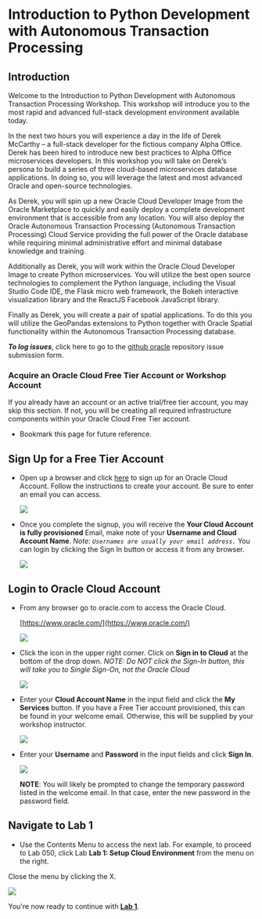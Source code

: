 # Introduction to Python Development with Autonomous Transaction Processing

## Introduction

Welcome to the Introduction to Python Development with Autonomous Transaction Processing Workshop. This workshop will introduce you to the most rapid and advanced full-stack development environment available today.

In the next two hours you will experience a day in the life of Derek McCarthy – a full-stack developer for the fictious company Alpha Office. Derek has been hired to introduce new best practices to Alpha Office microservices developers. In this workshop you will take on Derek’s persona to build a series of three cloud-based microservices database applications. In doing so, you will leverage the latest and most advanced Oracle and open-source technologies.

As Derek, you will spin up a new Oracle Cloud Developer Image from the Oracle Marketplace to quickly and easily deploy a complete development environment that is accessible from any location. You will also deploy the Oracle Autonomous Transaction Processing (Autonomous Transaction Processing) Cloud Service providing the full power of the Oracle database while requiring minimal administrative effort and minimal database knowledge and training.  

Additionally as Derek, you will work within the Oracle Cloud Developer Image to create Python microservices. You will utilize the best open source technologies to complement the Python language, including the Visual Studio Code IDE, the Flask micro web framework, the Bokeh interactive visualization library and the ReactJS Facebook JavaScript library.  

Finally as Derek, you will create a pair of spatial applications. To do this you will utilize the GeoPandas extensions to Python together with Oracle Spatial functionality within the Autonomous Transaction Processing database.

**_To log issues_**, click here to go to the [github oracle](https://github.com/oracle/learning-library/issues/new) repository issue submission form.

### Acquire an Oracle Cloud Free Tier Account or Workshop Account

If you already have an account or an active trial/free tier account, you may skip this section.  If not, you will be creating all required infrastructure components within your Oracle Cloud Free Tier account.

- Bookmark this page for future reference.

## Sign Up for a Free Tier Account

- Open up a browser and click [here](https://myservices.us.oraclecloud.com/mycloud/signup?language=en&sourceType=:ex:tb:::RC_NAMK190418P00033:HOLPythonATP&SC=:ex:tb:::RC_NAMK190418P00033:HOLPythonATP&pcode=NAMK190418P00033) to sign up for an Oracle Cloud Account.
Follow the instructions to create your account.  Be sure to enter an email you can access.  

  ![](images/free-tier-account-3.png " ")


- Once you complete the signup, you will receive the **Your Cloud Account is fully provisioned** Email, make note of your **Username and Cloud Account Name**.   *Note: `Usernames are usually your email address.`*  You can login by clicking the Sign In button or access it from any browser.

    ![](images/signup-email-provisioned.png " ")

## Login to Oracle Cloud Account

- From any browser go to oracle.com to access the Oracle Cloud.

    [https://www.oracle.com/](https://www.oracle.com/)

    ![](images/login-screen.png " ")

- Click the icon in the upper right corner.  Click on **Sign in to Cloud** at the bottom of the drop down.  *NOTE:  Do NOT click the Sign-In button, this will take you to Single Sign-On, not the Oracle Cloud*

    ![](images/signup.png " ")    

- Enter your **Cloud Account Name** in the input field and click the **My Services** button. If you have a Free Tier account provisioned, this can be found in your welcome email. Otherwise, this will be supplied by your workshop instructor.

    ![](images/login-tenancy.png " ")  

- Enter your **Username** and **Password** in the input fields and click **Sign In**.

    ![](images/cloud-login.png " ") 

  **NOTE**: You will likely be prompted to change the temporary password listed in the welcome email. In that case, enter the new password in the password field.

## Navigate to Lab 1

  - Use the Contents Menu to access the next lab. For example, to proceed to Lab 050, click Lab **Lab 1: Setup Cloud Environment** from the menu on the right.

Close the menu by clicking the X.

  ![](images/Menu.png " ")

You're now ready to continue with [**Lab 1**](1.md).
